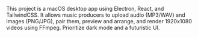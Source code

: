 <!-- Use this file to provide workspace-specific custom instructions to Copilot. For more details, visit https://code.visualstudio.com/docs/copilot/copilot-customization#_use-a-githubcopilotinstructionsmd-file -->

This project is a macOS desktop app using Electron, React, and TailwindCSS. It allows music producers to upload audio (MP3/WAV) and images (PNG/JPG), pair them, preview and arrange, and render 1920x1080 videos using FFmpeg. Prioritize dark mode and a futuristic UI.
